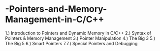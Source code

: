 # -Pointers-and-Memory-Management-in-C/C++

1.) Introduction to Pointers and Dynamic Memory in C/C++
2.) Syntax of Pointers & Memory Management
3.) Pointer Manipulation
4.) The Big 3
5.) The Big 5
6.) Smart Pointers
7.7.) Special Pointers and Debugging
